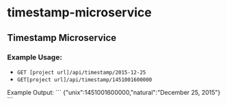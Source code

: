 # timestamp-microservice
<h2>Timestamp Microservice</h2>
        <h3>Example Usage:</h3>
        <ul>
          <li>
            <code>GET [project url]/api/timestamp/2015-12-25</code></li>
          <li><code>GET[project url]/api/timestamp/1451001600000</code></li>
        </ul>
        Example Output:
        ```
          {"unix":1451001600000,"natural":"December 25, 2015"}
        ```   

      
